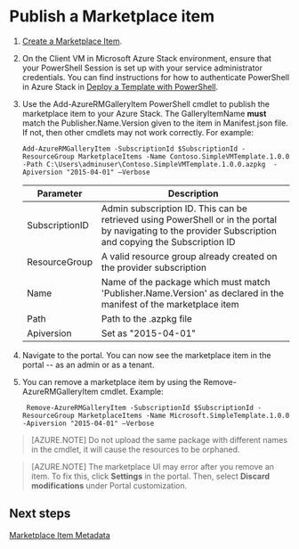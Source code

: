 ﻿<properties
	pageTitle="Publish a marketplace item in Azure Stack | Microsoft Azure"
	description="Publish a marketplace item in Azure Stack."
	services="azure-stack"
	documentationCenter=""
	authors="ErikjeMS"
	manager="v-kiwhit"
	editor=""/>

<tags
	ms.service="azure-stack"
	ms.workload="na"
	ms.tgt_pltfrm="na"
	ms.devlang="na"
	ms.topic="article"
	ms.date="01/29/2016"
	ms.author="erikje"/>

# Publish a Marketplace item



1.  [Create a Marketplace Item](azure-stack-create-marketplace-item.md).

2.  On the Client VM in Microsoft Azure Stack environment, ensure that your PowerShell Session is set up with your service administrator credentials. You can find instructions for how to authenticate PowerShell in Azure Stack in  [Deploy a Template with PowerShell](azure-stack-deploy-template-powershell.md).

3.  Use the Add-AzureRMGalleryItem PowerShell cmdlet to publish the marketplace item to your Azure Stack. The GalleryItemName **must** match the Publisher.Name.Version given to the item in Manifest.json file. If not, then other cmdlets may not work correctly. For example:

		Add-AzureRMGalleryItem -SubscriptionId $SubscriptionId -ResourceGroup MarketplaceItems -Name Contoso.SimpleVMTemplate.1.0.0 -Path C:\Users\adminuser\Contoso.SimpleVMTemplate.1.0.0.azpkg  -Apiversion "2015-04-01" –Verbose

	| Parameter | Description |
	|-----------|-------------|
	| SubscriptionID | Admin subscription ID. This can be retrieved using PowerShell or in the portal by navigating to the provider Subscription and copying the Subscription ID |
	| ResourceGroup | A valid resource group already created on the provider subscription |
	| Name | Name of the package which must match 'Publisher.Name.Version' as declared in the manifest of the marketplace item |
	| Path | Path to the .azpkg file |
	| Apiversion | Set as "2015-04-01" |

4. Navigate to the portal. You can now see the marketplace item in the portal -- as an admin or as a tenant.
5. You can remove a marketplace item by using the Remove-AzureRMGalleryItem cmdlet. Example:

		Remove-AzureRMGalleryItem -SubscriptionId $SubscriptionId -ResourceGroup MarketplaceItems -Name Microsoft.SimpleTemplate.1.0.0 -Apiversion "2015-04-01" –Verbose

>[AZURE.NOTE] Do not upload the same package with different names in the cmdlet, it will cause the resources to be orphaned.

>[AZURE.NOTE] The marketplace UI may error after you remove an item. To fix this, click **Settings** in the portal. Then, select **Discard modifications** under Portal customization.

## Next steps

[Marketplace Item Metadata](azure-stack-marketplace-item-metadata.md)
